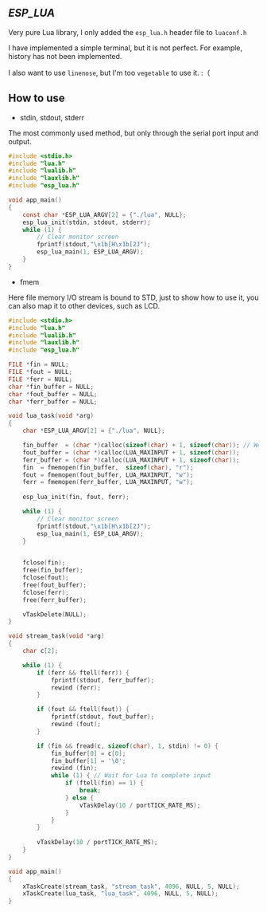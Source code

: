## _ESP_LUA_

Very pure Lua library, I only added the `esp_lua.h` header file to `luaconf.h`

I have implemented a simple terminal, but it is not perfect. For example, history has not been implemented.

I also want to use `linenose`, but I'm too `vegetable` to use it. :（

## How to use

* stdin, stdout, stderr

The most commonly used method, but only through the serial port input and output.

```c
#include <stdio.h>
#include "lua.h"
#include "lualib.h"
#include "lauxlib.h"
#include "esp_lua.h"

void app_main()
{
    const char *ESP_LUA_ARGV[2] = {"./lua", NULL};
    esp_lua_init(stdin, stdout, stderr);
    while (1) {
        // Clear monitor screen
        fprintf(stdout,"\x1b[H\x1b[2J");
        esp_lua_main(1, ESP_LUA_ARGV);
    }
}
```

* fmem

Here file memory I/O stream is bound to STD, just to show how to use it, you can also map it to other devices, such as LCD.

```c
#include <stdio.h>
#include "lua.h"
#include "lualib.h"
#include "lauxlib.h"
#include "esp_lua.h"

FILE *fin = NULL;
FILE *fout = NULL;
FILE *ferr = NULL;
char *fin_buffer = NULL;
char *fout_buffer = NULL;
char *ferr_buffer = NULL;

void lua_task(void *arg)
{
    char *ESP_LUA_ARGV[2] = {"./lua", NULL};

    fin_buffer  = (char *)calloc(sizeof(char) + 1, sizeof(char)); // We need check the character one by one.
    fout_buffer = (char *)calloc(LUA_MAXINPUT + 1, sizeof(char));
    ferr_buffer = (char *)calloc(LUA_MAXINPUT + 1, sizeof(char));
    fin  = fmemopen(fin_buffer,  sizeof(char), "r");
    fout = fmemopen(fout_buffer, LUA_MAXINPUT, "w");
    ferr = fmemopen(ferr_buffer, LUA_MAXINPUT, "w");
    
    esp_lua_init(fin, fout, ferr);

    while (1) {
        // Clear monitor screen
        fprintf(stdout,"\x1b[H\x1b[2J");
        esp_lua_main(1, ESP_LUA_ARGV);
    }
    

    fclose(fin);
    free(fin_buffer);
    fclose(fout);
    free(fout_buffer);
    fclose(ferr);
    free(ferr_buffer);

    vTaskDelete(NULL);
}

void stream_task(void *arg)
{
    char c[2];

    while (1) { 
        if (ferr && ftell(ferr)) {
            fprintf(stdout, ferr_buffer);
            rewind (ferr);
        }

        if (fout && ftell(fout)) {
            fprintf(stdout, fout_buffer);
            rewind (fout);
        }

        if (fin && fread(c, sizeof(char), 1, stdin) != 0) {
            fin_buffer[0] = c[0];
            fin_buffer[1] = '\0';
            rewind (fin);
            while (1) { // Wait for Lua to complete input
                if (ftell(fin) == 1) {
                    break;
                } else {
                    vTaskDelay(10 / portTICK_RATE_MS);
                }
            }
        }
        
        vTaskDelay(10 / portTICK_RATE_MS);
    }
}

void app_main()
{
    xTaskCreate(stream_task, "stream_task", 4096, NULL, 5, NULL);
    xTaskCreate(lua_task, "lua_task", 4096, NULL, 5, NULL);
}
```
